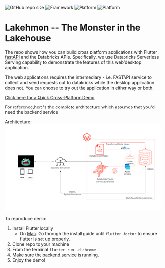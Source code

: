 
![GitHub repo size](https://img.shields.io/github/repo-size/sathishgang-db/lakehmon?style=for-the-badge)
![Framework](https://img.shields.io/badge/FRAMEWORK-FLUTTER-blue?style=for-the-badge&logo=Flutter)
![Platform](https://img.shields.io/badge/Platform-MacOS-blueviolet?style=for-the-badge&logo=Apple)
![Platform](https://img.shields.io/badge/Platform-Web-green?style=for-the-badge&logo=appveyor)


# Lakehmon -- The Monster in the Lakehouse
The repo shows how you can build cross platform applications with [Flutter](flutter.dev) , [fastAPI](https://fastapi.tiangolo.com/) and the Databricks APIs. Specifically, we use Databricks Serverless Serving capability to demonstrate the features of this web/desktop application. 

The web applications requires the intermediary - i.e. FASTAPI service to collect and send requests out to databricks while the desktop application does not. You can choose to try out the application in either way or both. 

[Click here for a Quick Cross-Platform Demo](https://www.youtube.com/watch?v=kYHJo_7FRcU)

For reference,here's the complete architecture which assumes that you'd need the backend service

Architecture:
![Architecture](image.png)

To reproduce demo:
1. Install Flutter locally
    -  On [Mac](https://docs.flutter.dev/get-started/install/macos#system-requirements). Go through the install guide until `flutter doctor` to ensure flutter is set up properly.
2. Clone repo to your machine
3. From the terminal `flutter run -d chrome`
4. Make sure the [backend service](https://github.com/sathishgang-db/lakehmon-backend) is running.
5. Enjoy the demo!
